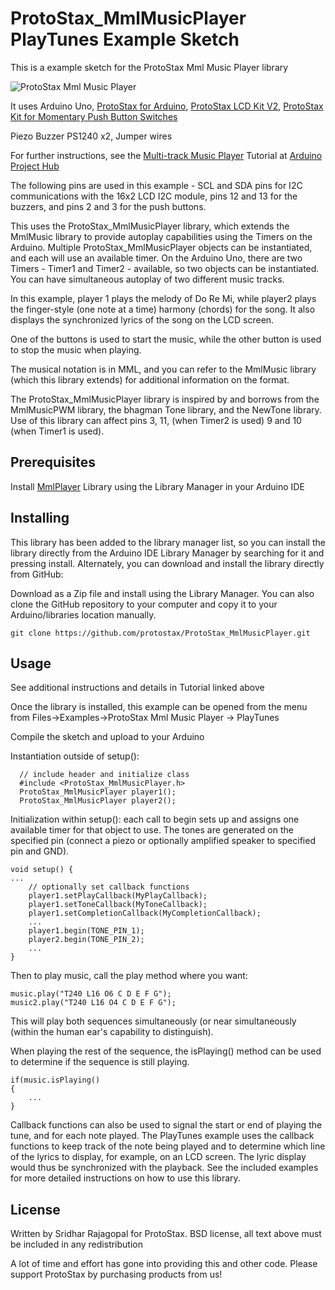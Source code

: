 # ProtoStax_MmlMusicPlayer PlayTunes Example Sketch

This is a example sketch for the ProtoStax Mml Music Player library

![ProtoStax Mml Music Player](ProtoStax_Mml_Music_Player.gif)

  It uses
  Arduino Uno,
  [ProtoStax for Arduino](https://www.protostax.com/collections/all/products/protostax-for-arduino),
  [ProtoStax LCD Kit V2](https://www.protostax.com/collections/all/products/protostax-lcd-kit-v2),
  [ProtoStax Kit for Momentary Push Button Switches](https://www.protostax.com/collections/all/products/protostax-kit-for-momentary-push-button-switches)

  Piezo Buzzer PS1240 x2,
  Jumper wires 

For further instructions, see the [Multi-track Music Player](https://create.arduino.cc/projecthub/sridhar-rajagopal/multi-track-music-player-f661ba)
Tutorial at [Arduino Project Hub](https://create.arduino.cc/projecthub/sridhar-rajagopal/multi-track-music-player-f661ba)

  The following pins are used in this example - 
  SCL and SDA pins for I2C communications with the 16x2 LCD I2C module, pins 12 and 13 for the buzzers, and 
  pins 2 and 3 for the push buttons. 

  This uses the ProtoStax_MmlMusicPlayer library, which extends the MmlMusic library to provide autoplay 
  capabilities using the Timers on the Arduino. Multiple ProtoStax_MmlMusicPlayer objects can be 
  instantiated, and each will use an available timer. On the Arduino Uno, there are two Timers - Timer1 and Timer2 -
  available, so two objects can be instantiated. You can have simultaneous autoplay of two different music tracks. 

  In this example, player 1 plays the melody of Do Re Mi, while player2 plays the finger-style (one note at a time) harmony (chords) for
  the song. It also displays the synchronized lyrics of the song on the LCD screen. 

  One of the buttons is used to start the music, while the other button is used to stop the music when playing. 

  The musical notation is in MML, and you can refer to the MmlMusic library (which this library extends) for 
  additional information on the format.

  The ProtoStax_MmlMusicPlayer library is inspired by and borrows from the MmlMusicPWM library, the bhagman Tone library,
  and the NewTone library. Use of this library can affect pins 3, 11, (when Timer2 is used) 9 and 10 (when Timer1 is used).


## Prerequisites

Install [MmlPlayer](https://github.com/maxint-rd/MmlMusic) Library using the Library Manager in your Arduino
IDE


## Installing

This library has been added to the library manager list, so you can install the library directly from the Arduino IDE Library Manager by searching for it and pressing install. Alternately, you can download and install the library directly from GitHub:

Download as a Zip file and install using the Library Manager. You can also clone the GitHub repository to your computer and copy it to your Arduino/libraries location manually. 

```
git clone https://github.com/protostax/ProtoStax_MmlMusicPlayer.git
```


## Usage

See additional instructions and details in Tutorial linked above

Once the library is installed, this example can be opened from the menu from Files->Examples->ProtoStax Mml Music Player -> PlayTunes

Compile the sketch and upload to your Arduino

Instantiation outside of setup():
```
  // include header and initialize class
  #include <ProtoStax_MmlMusicPlayer.h>
  ProtoStax_MmlMusicPlayer player1();
  ProtoStax_MmlMusicPlayer player2(); 
  ```

Initialization within setup():
each call to begin sets up and assigns one available timer for that object to use. The tones are generated on the specified pin (connect a piezo or optionally amplified speaker to specified pin and GND).
```
void setup() {
...
    // optionally set callback functions
    player1.setPlayCallback(MyPlayCallback);
    player1.setToneCallback(MyToneCallback);
    player1.setCompletionCallback(MyCompletionCallback);   
    ...
    player1.begin(TONE_PIN_1);
    player2.begin(TONE_PIN_2);
    ...
}
```


Then to play music, call the play method where you want:
```
music.play("T240 L16 O6 C D E F G");
music2.play("T240 L16 O4 C D E F G");
```

This will play both sequences simultaneously (or near simultaneously (within the human ear's capability to distinguish). 

When playing the rest of the sequence, the isPlaying() method can be used to determine if the sequence is still playing.
```
if(music.isPlaying()
{
    ...
}
```
Callback functions can also be used to signal the start or end of playing the tune, and for each note played. The PlayTunes example uses the callback functions to keep track of the note being played and to determine which line of the lyrics to display, for example, on an LCD screen. The lyric display would thus be synchronized with the playback. See the included examples for more detailed instructions on how to use this library.


## License

Written by Sridhar Rajagopal for ProtoStax. BSD license, all text above must be included in any redistribution

A lot of time and effort has gone into providing this and other code. Please support ProtoStax by purchasing products from us!



